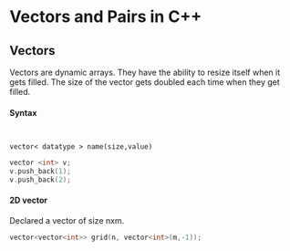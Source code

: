 # Vectors and Pairs in C++

## Vectors
Vectors are dynamic arrays. They have the ability to resize itself when it gets
filled. The size of the vector gets doubled each time when they get filled.

#### Syntax
<code>
<pre>
vector< datatype > name(size,value)
</pre></code>

```C++
vector <int> v;
v.push_back(1);
v.push_back(2);
```
#### 2D vector
Declared a vector of size nxm.

```C++
vector<vector<int>> grid(n, vector<int>(m,-1));
```


